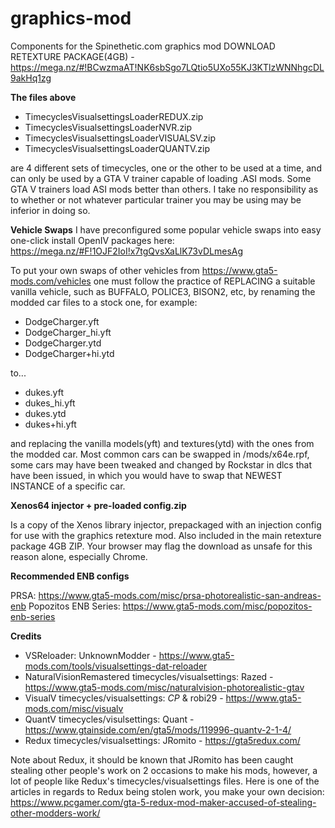 # graphics-mod
Components for the Spinethetic.com graphics mod
DOWNLOAD RETEXTURE PACKAGE(4GB) - https://mega.nz/#!BCwzmaAT!NK6sbSgo7LQtio5UXo55KJ3KTlzWNNhgcDL9akHq1zg

**The files above**
  - TimecyclesVisualsettingsLoaderREDUX.zip
  - TimecyclesVisualsettingsLoaderNVR.zip
  - TimecyclesVisualsettingsLoaderVISUALSV.zip
  - TimecyclesVisualsettingsLoaderQUANTV.zip

are 4 different sets of timecycles, one or the other to be used at a time, and can only be used by a GTA V trainer capable of loading .ASI mods. Some GTA V trainers load ASI mods better than others. I take no responsibility as to whether or not whatever particular trainer you may be using may be inferior in doing so.

**Vehicle Swaps**
I have preconfigured some popular vehicle swaps into easy one-click install OpenIV packages here:
https://mega.nz/#F!1OJF2IoI!x7tgQvsXaLlK73vDLmesAg

To put your own swaps of other vehicles from https://www.gta5-mods.com/vehicles one must follow the practice of REPLACING a suitable vanilla vehicle, such as BUFFALO, POLICE3, BISON2, etc, by renaming the modded car files to a stock one, for example:

- DodgeCharger.yft
- DodgeCharger_hi.yft
- DodgeCharger.ytd
- DodgeCharger+hi.ytd

to...

- dukes.yft
- dukes_hi.yft
- dukes.ytd
- dukes+hi.yft

and replacing the vanilla models(yft) and textures(ytd) with the ones from the modded car.
Most common cars can be swapped in /mods/x64e.rpf, some cars may have been tweaked and changed by Rockstar in dlcs that have been issued, in which you would have to swap that NEWEST INSTANCE of a specific car.

**Xenos64 injector + pre-loaded config.zip**

Is a copy of the Xenos library injector, prepackaged with an injection config for use with the graphics retexture mod. Also included in the main retexture package 4GB ZIP. Your browser may flag the download as unsafe for this reason alone, especially Chrome.

**Recommended ENB configs**

PRSA: https://www.gta5-mods.com/misc/prsa-photorealistic-san-andreas-enb
Popozitos ENB Series: https://www.gta5-mods.com/misc/popozitos-enb-series

**Credits**

  - VSReloader: UnknownModder - https://www.gta5-mods.com/tools/visualsettings-dat-reloader
  - NaturalVisionRemastered timecycles/visualsettings: Razed - https://www.gta5-mods.com/misc/naturalvision-photorealistic-gtav
  - VisualV timecycles/visualsettings: _CP_ & robi29 - https://www.gta5-mods.com/misc/visualv
  - QuantV timecycles/visulsettings: Quant - https://www.gtainside.com/en/gta5/mods/119996-quantv-2-1-4/
  - Redux timecycles/visualsettings: JRomito - https://gta5redux.com/


Note about Redux, it should be known that JRomito has been caught stealing other people's work on 2 occasions to make his mods, however, a lot of people like Redux's timecycles/visualsettings files. Here is one of the articles in regards to Redux being stolen work, you make your own decision: https://www.pcgamer.com/gta-5-redux-mod-maker-accused-of-stealing-other-modders-work/
